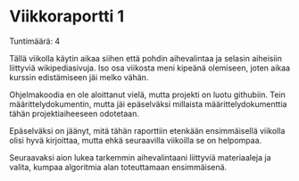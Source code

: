 # Viikkoraportti 1

Tuntimäärä: 4

Tällä viikolla käytin aikaa siihen että pohdin aihevalintaa ja selasin aiheisiin liittyviä wikipediasivuja. Iso osa viikosta meni kipeänä olemiseen, joten aikaa kurssin edistämiseen jäi melko vähän.

Ohjelmakoodia en ole aloittanut vielä, mutta projekti on luotu githubiin. Tein määrittelydokumentin, mutta jäi epäselväksi millaista määrittelydokumenttia tähän projektiaiheeseen odotetaan.

Epäselväksi on jäänyt, mitä tähän raporttiin etenkään ensimmäisellä viikolla olisi hyvä kirjoittaa, mutta ehkä seuraavilla viikoilla se on helpompaa.

Seuraavaksi aion lukea tarkemmin aihevalintaani liittyviä materiaaleja ja valita, kumpaa algoritmia alan toteuttamaan ensimmäisenä.

